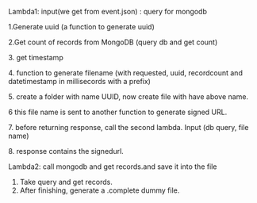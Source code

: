 Lambda1: input(we get from event.json) : query for mongodb

1.Generate uuid (a function to generate uuid)

2.Get count of records from MongoDB (query db and get count)

3\. get timestamp

4\. function to generate filename (with requested, uuid, recordcount and datetimestamp in millisecords with a prefix)

5\. create a folder with name UUID, now create file with have above name.

6 this file name is sent to another function to generate signed URL.

7\. before returning response, call the second lambda. Input (db query, file name)

8\. response contains the signedurl.

Lambda2: call mongodb and get records.and save it into the file

1. Take query and get records.
2. After finishing, generate a .complete dummy file.
